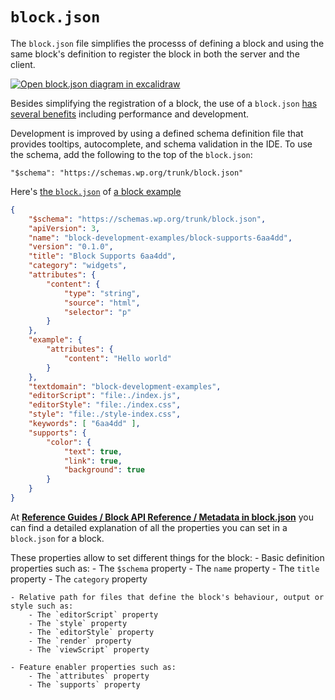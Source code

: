 # `block.json`

The `block.json` file simplifies the processs of defining a block and using the same block's definition to register the block in both the server and the client.

[![Open block.json diagram in excalidraw](https://developer.wordpress.org/files/2023/11/block-json.png)](https://excalidraw.com/#json=v1GrIkGsYGKv8P14irBy6,Yy0vl8q7DTTL2VsH5Ww27A "Open block.json diagram in excalidraw")

Besides simplifying the registration of a block, the use of a `block.json` [has several benefits](https://developer.wordpress.org/block-editor/reference-guides/block-api/block-metadata/#benefits-using-the-metadata-file) including performance and development.

Development is improved by using a defined schema definition file that provides tooltips, autocomplete, and schema validation in the IDE. To use the schema, add the following to the top of the `block.json`:

```
"$schema": "https://schemas.wp.org/trunk/block.json"
```

Here's [the `block.json`](https://github.com/WordPress/block-development-examples/blob/trunk/plugins/block-supports-6aa4dd/src/block.json) of [a block example](https://github.com/WordPress/block-development-examples/tree/trunk/plugins/block-supports-6aa4dd) 

```json
{
	"$schema": "https://schemas.wp.org/trunk/block.json",
	"apiVersion": 3,
	"name": "block-development-examples/block-supports-6aa4dd",
	"version": "0.1.0",
	"title": "Block Supports 6aa4dd",
	"category": "widgets",
	"attributes": {
		"content": {
			"type": "string",
			"source": "html",
			"selector": "p"
		}
	},
	"example": {
		"attributes": {
			"content": "Hello world"
		}
	},
	"textdomain": "block-development-examples",
	"editorScript": "file:./index.js",
	"editorStyle": "file:./index.css",
	"style": "file:./style-index.css",
	"keywords": [ "6aa4dd" ],
	"supports": {
		"color": {
			"text": true,
			"link": true,
			"background": true
		}
	}
}
```

At [**Reference Guides / Block API Reference / Metadata in block.json**](https://developer.wordpress.org/block-editor/reference-guides/block-api/block-metadata/#benefits-using-the-metadata-file) you can find a detailed explanation of all the properties you can set in a `block.json` for a block.

These properties allow to set different things for the block:
    - Basic definition properties such as:
        - The `$schema` property
        - The `name` property
        - The `title` property
        - The `category` property

    - Relative path for files that define the block's behaviour, output or style such as:
        - The `editorScript` property
        - The `style` property
        - The `editorStyle` property
        - The `render` property
        - The `viewScript` property

    - Feature enabler properties such as:
        - The `attributes` property
        - The `supports` property

